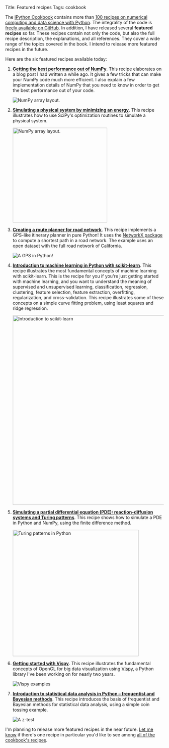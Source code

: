 Title: Featured recipes
Tags: cookbook

The [IPython Cookbook](/cookbook/) contains more than [100 recipes on numerical computing and data science with Python](/cookbook/#part-i-advanced-high-performance-interactive-computing). The integrality of the code is [freely available on GitHub](https://github.com/ipython-books/cookbook-code). In addition, I have released several **featured recipes** so far. These recipes contain not only the code, but also the full recipe description, the explanations, and all references. They cover a wide range of the topics covered in the book. I intend to release more featured recipes in the future.

<!-- PELICAN_END_SUMMARY -->

Here are the six featured recipes available today:

1. [**Getting the best performance out of NumPy**](/featured-01/). This recipe elaborates on a blog post I had written a while ago. It gives a few tricks that can make your NumPy code much more efficient. I also explain a few implementation details of NumPy that you need to know in order to get the best performance out of your code.

    ![NumPy array layout.]({filename}images/layout.png)

2. [**Simulating a physical system by minimizing an energy**](/featured-02/). This recipe illustrates how to use SciPy's optimization routines to simulate a physical system.

    <img src="{filename}images/optim.png" alt="NumPy array layout." width="300" />

3. [**Creating a route planner for road network**](/featured-03/). This recipe implements a GPS-like itinerary planner in pure Python! It uses the [NetworkX package](http://networkx.github.io) to compute a shortest path in a road network. The example uses an open dataset with the full road network of California.

    ![A GPS in Python!]({filename}images/road.jpg)

4. [**Introduction to machine learning in Python with scikit-learn**](/featured-04/). This recipe illustrates the most fundamental concepts of machine learning with scikit-learn. This is the recipe for you if you're just getting started with machine learning, and you want to understand the meaning of supervised and unsupervised learning, classification, regression, clustering, feature selection, feature extraction, overfitting, regularization, and cross-validation. This recipe illustrates some of these concepts on a simple curve fitting problem, using least squares and ridge regression.

    <img src="{filename}images/ml.png" alt="Introduction to scikit-learn" width="600" />

5. [**Simulating a partial differential equation (PDE): reaction-diffusion systems and Turing patterns**](/featured-05/). This recipe shows how to simulate a PDE in Python and NumPy, using the finite difference method.

    <img src="{filename}images/turing.jpg" alt="Turing patterns in Python" width="400" />

6. [**Getting started with Vispy**](/featured-06/). This recipe illustrates the fundamental concepts of OpenGL for big data visualization using [Vispy](http://vispy.org), a Python library I've been working on for nearly two years.

    ![Vispy examples]({filename}images/vispy.jpg)

7. [**Introduction to statistical data analysis in Python &ndash; frequentist and Bayesian methods**](/featured-07/). This recipe introduces the basis of frequentist and Bayesian methods for statistical data analysis, using a simple coin tossing example.

    <img src="{filename}images/gaussian.png" alt="A z-test" />

I'm planning to release more featured recipes in the near future. [Let me know](https://twitter.com/cyrillerossant) if there's one recipe in particular you'd like to see among [all of the cookbook's recipes](/cookbook/#part-i-advanced-high-performance-interactive-computing).

